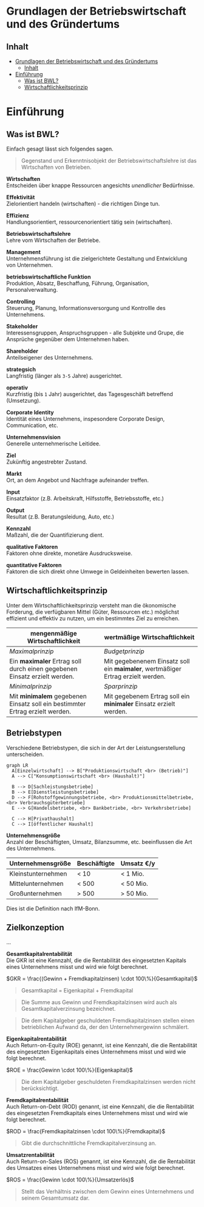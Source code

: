 # Grundlagen der Betriebswirtschaft und des Gründertums

## Inhalt
- [Grundlagen der Betriebswirtschaft und des Gründertums](#grundlagen-der-betriebswirtschaft-und-des-gründertums)
  - [Inhalt](#inhalt)
- [Einführung](#einführung)
  - [Was ist BWL?](#was-ist-bwl)
  - [Wirtschaftlichkeitsprinzip](#wirtschaftlichkeitsprinzip)


# Einführung
## Was ist BWL?
Einfach gesagt lässt sich folgendes sagen.

> Gegenstand und Erkenntnisobjekt der  Betriebswirtschaftslehre ist das Wirtschaften von Betrieben.

**Wirtschaften** <br>
Entscheiden über knappe Ressourcen angesichts _unendlicher_ Bedürfnisse.

**Effektivität** <br>
Zielorientiert handeln (wirtschaften) - die richtigen Dinge tun. 

**Effizienz** <br>
Handlungsorientiert, ressourcenorientiert tätig sein (wirtschaften). 

**Betriebswirtschaftslehre** <br>
Lehre vom Wirtschaften der Betriebe. 

**Management** <br>
Unternehmensführung ist die zielgerichtete Gestaltung und Entwicklung von Unternehmen.

**betriebswirtschaftliche Funktion** <br>
Produktion, Absatz, Beschaffung, Führung, Organisation, Personalverwaltung.

**Controlling** <br>
Steuerung, Planung, Informationsversorgung und Kontrollle des Unternehmens. 

**Stakeholder** <br>
Interessensgruppen, Anspruchsgruppen - alle Subjekte und Grupe, die Ansprüche gegenüber dem Unternehmen haben. 

**Shareholder** <br>
Anteilseigener des Unternehmens.

<!-- wichtig -->

**strategsich** <br>
Langfristig (länger als `3-5` Jahre) ausgerichtet.

**operativ** <br>
Kurzfristig (bis `1` Jahr) ausgerichtet, das Tagesgeschäft betreffend (Umsetzung). 

<!-- wichtig -->

**Corporate Identity** <br>
Identität eines Unternehmens, inspesondere Corporate Design, Communication, etc. 

**Unternehmensvision** <br>
Generelle unternehmerische Leitidee. 

**Ziel** <br>
Zukünftig angestrebter Zustand. 

**Markt** <br>
Ort, an dem Angebot und Nachfrage aufeinander treffen.

**Input** <br>
Einsatzfaktor (z.B. Arbeitskraft, Hilfsstoffe, Betriebsstoffe, etc.)

**Output** <br>
Resultat (z.B. Beratungsleidung, Auto, etc.)

**Kennzahl** <br>
Maßzahl, die der Quantifizierung dient. 

**qualitative Faktoren** <br>
Faktoren ohne direkte, monetäre Ausdrucksweise.

**quantitative Faktoren** <br>
Faktoren die sich direkt ohne Umwege in Geldeinheiten bewerten lassen.

## Wirtschaftlichkeitsprinzip
Unter dem Wirtschaftlichkeitsprinzip versteht man die ökonomische Forderung, die verfügbaren Mittel (Güter, Ressourcen etc.) möglichst effizient und effektiv zu nutzen, um ein bestimmtes Ziel zu erreichen. 

| mengenmäßige Wirtschaftlichkeit | wertmäßige Wirtschaftlichkeit |
| --- | --- |
| _Maximalprinzip_ | _Budgetprinzip_ |
| Ein **maximaler** Ertrag soll durch einen gegebenen Einsatz erzielt werden. | Mit gegebenenem Einsatz soll ein **maimaler**, wertmäßiger Ertrag erzielt werden. |
| _Minimalprinzip_ | _Sparprinzip_ |
| Mit **minimalem** gegebenen Einsatz soll ein bestimmter Ertrag erzielt werden. | Mit gegebenem Ertrag soll ein **minimaler** Einsatz erzielt werden. | 

## Betriebstypen
Verschiedene Betriebstypen, die sich in der Art der Leistungserstellung unterscheiden.

```mermaid
graph LR
  A[Einzelwirtschaft] --> B["Produktionswirtschaft <br> (Betrieb)"]
  A --> C["Konsumptionswirtschaft <br> (Haushalt)"]

  B --> D[Sachleistungsbetriebe]
  B --> E[Dienstleistungsbetriebe]
  D --> F[Rohstoffgewinnungsbetriebe, <br> Produktionsmittelbetriebe, <br> Verbrauchsgüterbetriebe]
  E --> G[Handelsbetriebe, <br> Bankbetriebe, <br> Verkehrsbetriebe]

  C --> H[Privathaushalt]
  C --> I[öffentlicher Haushalt]
```	

**Unternehmensgröße** <br>
Anzahl der Beschäftigten, Umsatz, Bilanzsumme, etc. beeinflussen die Art des Unternehmens.

| Unternehmensgröße | Beschäftigte | Umsatz €/y |
| --- | --- | --- |
| Kleinstunternehmen | < 10 | < 1 Mio. |
| Mittelunternehmen | < 500 | < 50 Mio. |
| Großunternehmen | > 500 | > 50 Mio. |

Dies ist die Definition nach IfM-Bonn.

## Zielkonzeption
...
<!-- S. 35 -->

**Gesamtkapitalrentabilität** <br>
Die GKR ist eine Kennzahl, die die Rentabilität des eingesetzten Kapitals eines Unternehmens misst und wird wie folgt berechnet.

$GKR = \frac{(Gewinn + Fremdkapitalzinsen) \cdot 100\%}{Gesamtkapital}$

> Gesamtkapital = Eigenkapital + Fremdkapital

> Die Summe aus Gewinn und Fremdkapitalzinsen wird auch als Gesamtkapitalverzinsung bezeichnet.

> Die dem Kapitalgeber geschuldeten Fremdkapitalzinsen stellen einen betrieblichen Aufwand da, der den Unternehmergewinn schmälert. 

**Eigenkapitalrentabilität** <br>
Auch Return-on-Equity (ROE) genannt, ist eine Kennzahl, die die Rentabilität des eingesetzten Eigenkapitals eines Unternehmens misst und wird wie folgt berechnet.

$ROE = \frac{Gewinn \cdot 100\%}{Eigenkapital}$

> Die dem Kapitalgeber geschuldeten Fremdkapitalzinsen werden nicht berücksichtigt.

**Fremdkapitalrentabilität** <br>
Auch Return-on-Debt (ROD) genannt, ist eine Kennzahl, die die Rentabilität des eingesetzten Fremdkapitals eines Unternehmens misst und wird wie folgt berechnet.

$ROD = \frac{Fremdkapitalzinsen \cdot 100\%}{Fremdkapital}$

> Gibt die durchschnittliche Fremdkapitalverzinsung an.

**Umsatzrentabilität** <br>
Auch Return-on-Sales (ROS) genannt, ist eine Kennzahl, die die Rentabilität des Umsatzes eines Unternehmens misst und wird wie folgt berechnet.

$ROS = \frac{Gewinn \cdot 100\%}{Umsatzerlös}$

> Stellt das Verhältnis zwischen dem Gewinn eines Unternehmens und seinem Gesamtumsatz dar.

